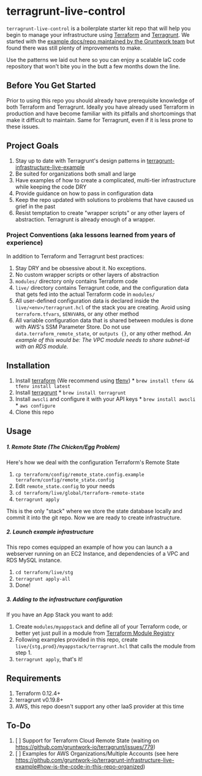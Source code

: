 # terragrunt-live-control

`terragrunt-live-control` is a boilerplate starter kit repo that will help you begin to manage your infrastructure using [Terraform](https://www.terraform.io) and [Terragrunt](https://github.com/gruntwork-io/terragrunt). We started with the [example docs/repo maintained by the Gruntwork team](https://github.com/gruntwork-io/terragrunt-infrastructure-live-example) but found there was still plenty of improvements to make.

Use the patterns we laid out here so you can enjoy a scalable IaC code repository that won't bite you in the butt a few months down the line.

## Before You Get Started

Prior to using this repo you should already have prerequisite knowledge of both Terraform and Terragrunt. Ideally you have already used Terraform in production and have become familiar with its pitfalls and shortcomings that make it difficult to maintain. Same for Terragrunt, even if it is less prone to these issues.

## Project Goals

  1. Stay up to date with Terragrunt's design patterns in [terragrunt-infrastructure-live-example](https://github.com/gruntwork-io/terragrunt-infrastructure-live-example)
  1. Be suited for organizations both small and large
  1. Have examples of how to create a complicated, multi-tier infrastructure while keeping the code DRY
  1. Provide guidance on how to pass in configuration data
  1. Keep the repo updated with solutions to problems that have caused us grief in the past
  1. Resist temptation to create "wrapper scripts" or any other layers of abstraction. Terragrunt is already enough of a wrapper.

### Project Conventions (aka lessons learned from years of experience)

In addition to Terraform and Terragrunt best practices:

  1. Stay DRY and be obsessive about it. No exceptions.
  1. No custom wrapper scripts or other layers of abstraction
  1. `modules/` directory only contains Terraform code
  1. `live/` directory contains Terragrunt code, and the configuration data that gets fed into the actual Terraform code in `modules/`
  1. All user-defined configuration data is declared inside the `live/<env>/terragrunt.hcl` of the stack you are creating. Avoid using `terraform.tfvars`, `$ENVVAR`s, or any other method
  1. All variable configuration data that is shared between modules is done with AWS's SSM Parameter Store. Do not use `data.terraform_remote_state`, or `outputs {}`, or any other method. _An example of this would be: The VPC module needs to share subnet-id with an RDS module._

## Installation

  1. Install [terraform](https://www.terraform.io) (We recommend using [tfenv](https://github.com/tfutils/tfenv))
    * `brew install tfenv && tfenv install latest`
  1. Install [terragrunt](https://github.com/gruntwork-io/terragrunt)
    * `brew install terragrunt`
  1. Install `awscli` and configure it with your API keys
    * `brew install awscli`
    * `aws configure`
  1. Clone this repo

## Usage

##### 1. Remote State (The Chicken/Egg Problem)

Here's how we deal with the configuration Terraform's Remote State

  1. ```cp terraform/config/remote_state.config.example terraform/config/remote_state.config```
  1. Edit `remote_state.config` to your needs
  1. ```cd terraform/live/global/terraform-remote-state```
  1. ```terragrunt apply```

This is the only "stack" where we store the state database locally and commit it into the git repo. Now we are ready to create infrastructure.

##### 2. Launch example infrastructure

This repo comes equipped an example of how you can launch a a webserver running on an EC2 Instance, and dependencies of a VPC and RDS MySQL instance.

  1. ```cd terraform/live/stg```
  1. ```terragrunt apply-all```
  1. Done!

##### 3. Adding to the infrastructure configuration
  
If you have an App Stack you want to add:

  1. Create `modules/myappstack` and define all of your Terraform code, or better yet just pull in a module from [Terraform Module Registry](https://registry.terraform.io/)
  1. Following examples provided in this repo, create `live/{stg,prod}/myappstack/terragrunt.hcl` that calls the module from step 1.
  1. `terragrunt apply`, that's it!

## Requirements

  1. Terraform 0.12.4+
  1. terragrunt v0.19.8+
  1. AWS, this repo doesn't support any other IaaS provider at this time

## To-Do

  1. [ ] Support for Terraform Cloud Remote State (waiting on https://github.com/gruntwork-io/terragrunt/issues/779)
  1. [ ] Examples for AWS Organizations/Multiple Accounts (see here https://github.com/gruntwork-io/terragrunt-infrastructure-live-example#how-is-the-code-in-this-repo-organized)